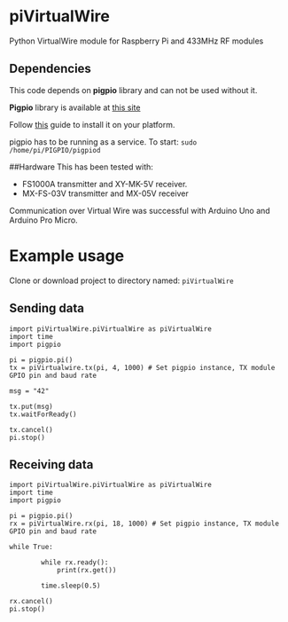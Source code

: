 # piVirtualWire
Python VirtualWire module for Raspberry Pi and 433MHz RF modules

## Dependencies

This code depends on **pigpio** library and can not be used without it.

**Pigpio** library is available at [this site](http://abyz.co.uk/rpi/pigpio/)

Follow [this](http://abyz.co.uk/rpi/pigpio/download.html) guide to install it on your platform.

pigpio has to be running as a service. To start:
`sudo /home/pi/PIGPIO/pigpiod`

##Hardware
This has been tested with:
* FS1000A transmitter and XY-MK-5V receiver.
* MX-FS-03V transmitter and MX-05V receiver

Communication over Virtual Wire was successful with Arduino Uno and Arduino Pro Micro.

# Example usage

Clone or download project to directory named:  `piVirtualWire`

## Sending data

```
import piVirtualWire.piVirtualWire as piVirtualWire
import time
import pigpio

pi = pigpio.pi()
tx = piVirtualwire.tx(pi, 4, 1000) # Set pigpio instance, TX module GPIO pin and baud rate

msg = "42"

tx.put(msg)
tx.waitForReady()

tx.cancel()
pi.stop()
```

## Receiving data

```
import piVirtualWire.piVirtualWire as piVirtualWire
import time
import pigpio

pi = pigpio.pi()
rx = piVirtualWire.rx(pi, 18, 1000) # Set pigpio instance, TX module GPIO pin and baud rate

while True:

		while rx.ready():
			print(rx.get())

		time.sleep(0.5)

rx.cancel()
pi.stop()
```
